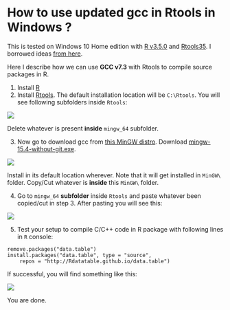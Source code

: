 # How to use updated gcc in Rtools in Windows ?

This is tested on Windows 10 Home edition with [R v3.5.0](https://cran.r-project.org/src/base/R-3/R-3.5.0.tar.gz) and [Rtools35](https://cran.r-project.org/bin/windows/Rtools/Rtools35.exe). I borrowed ideas [from here](https://stackoverflow.com/questions/25455829/using-a-different-gcc-version-from-that-included-with-rtools-with-rcpp-on-window).


Here I describe how we can use **GCC v7.3** with Rtools to compile source packages in R.

1. Install [R](https://www.r-project.org/)
2. Install [Rtools](https://cran.r-project.org/bin/windows/Rtools/Rtools35.exe). The default installation location will be `C:\Rtools`. You will see following subfolders inside `Rtools`:

![](https://i.imgur.com/QwhHJeb.png)

Delete whatever is present **inside** `mingw_64` subfolder.

3. Now go to download gcc from [this MinGW distro](https://nuwen.net/mingw.html). Download [mingw-15.4-without-git.exe](https://nuwen.net/files/mingw/mingw-15.4-without-git.exe). 

![](https://i.imgur.com/I2ZYG9z.png)

Install in its default location wherever. Note that it will get installed in `MinGW\` folder. Copy/Cut whatever is **inside** this `MinGW\` folder.

4. Go to `mingw_64` **subfolder** inside `Rtools` and paste whatever been copied/cut in step 3. After pasting you will see this:

![](https://i.imgur.com/uGQSktP.png)

5. Test your setup to compile C/C++ code in R package with following lines in `R` console:
```
remove.packages("data.table")
install.packages("data.table", type = "source",
    repos = "http://Rdatatable.github.io/data.table")
```
If successful, you will find something like this:

![](https://i.imgur.com/MmIc3dq.png)

You are done.
